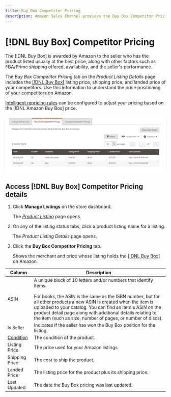 ```yaml
---
title: Buy Box Competitor Pricing
description: Amazon Sales Channel provides the Buy Box Competitor Pricing tab to help you understand the price positioning of your competitors on Amazon.
---
```


# [!DNL Buy Box] Competitor Pricing

The [!DNL Buy Box] is awarded by Amazon to the seller who has the product listed usually at the best price, along with other factors such as FBA/Prime shipping offered, availability, and the seller's performance.

The _Buy Box Competitor Pricing_ tab  on the _Product Listing Details_ page includes the [[!DNL Buy Box]](./buy-box-competitor-pricing.md) listing price, shipping price, and landed price of your competitors. Use this information to understand the price positioning of your competitors on Amazon.

[Intelligent repricing rules](./intelligent-repricing-rules.md) can be configured to adjust your pricing based on the [!DNL Amazon Buy Box] price.

![Buy Box Competitor Pricing details](assets/amazon-listing-details-buy-box.png)

## Access [!DNL Buy Box] Competitor Pricing details

1. Click **Manage Listings** on the store dashboard.

   The [_Product Listing_](./managing-product-listings.md) page opens.

1. On any of the listing status tabs, click a product listing name for a listing.

   The _Product Listing Details_ page opens.

1. Click the **Buy Box Competitor Pricing** tab.

   Shows the merchant and price whose listing holds the [[!DNL Buy Box]](./buy-box-competitor-pricing.md) on Amazon.

|Column|Description|
|--- |--- |
|ASIN|A unique block of 10 letters and/or numbers that identify items.<br><br>For books, the ASIN is the same as the ISBN number, but for all other products a new ASIN is created when the item is uploaded to your catalog. You can find an item's ASIN on the product detail page along with additional details relating to the item (such as size, number of pages, or number of discs). |
|Is Seller|Indicates if the seller has won the Buy Box position for the listing. |
|[Condition](./product-listing-condition.md)|The condition of the product. |
|Listing Price|The price used for your Amazon listings. |
|Shipping Price|The cost to ship the product. |
|Landed Price|The listing price for the product plus its shipping price. |
|Last Updated|The date the Buy Box pricing was last updated. |
